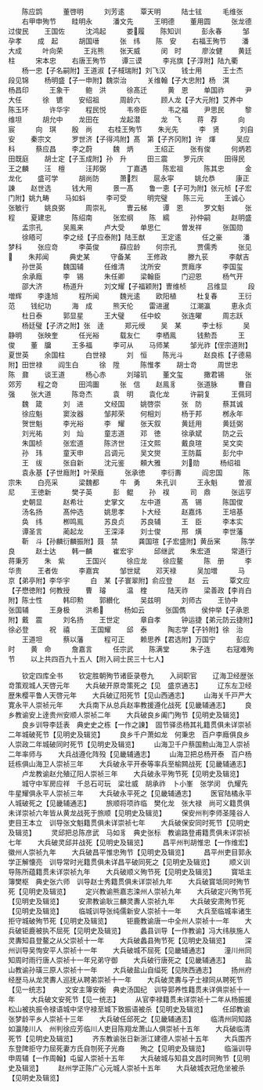 <!-- { "loadSidebar": true } -->
　　陈应鹍　　　董啓明　　　刘芳逺
　　覃天明　　　陆士铉　　　毛维张
　　右甲申殉节
　　眭明永　　　潘文先　　　王明德
　　董用圆　　　张龙德　　　过俊民
　　王国佐　　　沈鸿起　　　娄履
　　陈知训　　　彭永春　　　邹孕孝
　　成　起　　　胡国瑨　　　张　纬
　　陈　安
　　右福王殉节
　　潘大成　　　叶向荣　　　王兆熊
　　张天威　　　闵　时　　　廖汝健
　　黄廷柱　　　宋本忠
　　右唐王殉节
　　谭三谟　　　李兆旗【子淳附】陆九衢
　　杨一忠【子名嗣附】王道淑【子棫瑞附】刘飞汉
　　钱士用　　　王士杰　　　段见锦
　　杨明盛【子一申附】魏崇治　　　关维翰【子大忠附】杨　淇　　　杨昌印　　　王象干
　　鲍　洪　　　徐髙迁　　　黄　恩
　　单国祚　　　尹大任　　　徐　镳
　　安绍祖　　　周龄六　　　顾人龙【子大元附】艾养中　　　陈玉环　　　许华宇
　　程民悦　　　韦帝臣　　　韦之福
　　尹思民　　　黎维坦　　　胡允中
　　龙田在　　　龙起潜　　　龙　飞
　　蒋　荐　　　向　宸　　　向　琪
　　殷　尚
　　右桂王殉节
　　朱光先　　　李　贤　　　刘自安
　　秦宗文　　　罗世济【子得鸿附】髙　第【子齐冈附】许　煇　　　吴应科　　　蔡应昌
　　李之蔚　　　魏　炳　　　王绍正
　　张有俊　　　何炳若　　　田既庭
　　胡士定【子玉成附】孙　升　　　田三震
　　罗元庆　　　田得民　　　王之麟
　　汪　檀　　　汪邦弼　　　丁嘉遇
　　陈宏祖　　　陈其忠　　　金龙化
　　盛可学　　　胡尚防　　　萧烈
　　扈永寜　　　姚允恭　　　康正諌
　　赵世选　　　钱大用　　　景一髙
　　鲁一恵【子可为附】张元桢【子宏门附】姚九畴
　　马如蚪　　　李可受　　　明完璧
　　陈三元　　　王诚心　　　张敏行
　　姚良弼　　　周崇礼　　　曺云梯
　　谭　恩　　　罗文魁　　　张　程
　　夏建忠　　　陈绍南　　　张宏纲
　　陈　繻　　　孙仲嗣　　　赵明盛
　　孟宗孔　　　吴鳯来　　　卢大受
　　单思仁　　　曽发祥　　　张国勋
　　徐晤可　　　李之经【子应泰附】陆王猷
　　王定逺　　　任之豪　　　潘梦科
　　张应竒　　　李英俊　　　薛应龄
　　何宗孔　　　贾儒秀　　　张见
　　朱邦闻　　　典史某　　　守备某
　　王修政　　　滕九苌　　　李献吉
　　孙世英　　　魏国辅　　　任维清
　　沈所安　　　贾廕序　　　李国玺
　　余承廕　　　李　锡　　　朱任卿
　　梁翰臣　　　门迎恩　　　杨气开
　　邵大济　　　杨道升　　　刘文耀【子福颖附】曺维桢　　　吕维显　　　段増辉
　　李逢旭　　　程所闻　　　魏光逺
　　欧阳植　　　杜复春　　　王衍范
　　钱纪功　　　海　成　　　熊天伦
　　雷进暹　　　江潮瀛　　　恵永贞
　　杜日泰　　　郭显星　　　王大璧
　　任中蛟　　　张连曜　　　周志跃
　　杨廷璧【子济之附】张　逹　　　郑元绶
　　吴　某　　　李士标　　　吴静明
　　张映奎　　　任光裕　　　载友仁
　　李栖鳯　　　钱勲吾　　　王　俊
　　董　牖　　　王多福　　　李可从
　　马师某　　　邹光祚【侄宗道附】夏世英
　　余国柱　　　白世禄　　　刘　恒
　　陈光斗　　　赵良栋【子德易附】田世禄
　　阎生白　　　徐　陞　　　陈惟孝
　　胡士竒　　　周世忠　　　陈　鼐
　　谈王道　　　杨心赤　　　刘璿玑
　　董文玺　　　撖君锡　　　张郊芳
　　程之竒　　　田鸿圗　　　张　信
　　赵鳯豸　　　张道脉　　　曹自强
　　张大道　　　陈竒杰　　　袁　明
　　袁化龙　　　许嗣复　　　王佩珂
　　魏　箴　　　刘　进　　　文经国
　　姚啓崇　　　张　防　　　蔡其诚
　　徐应魁　　　窦汝器　　　邹邦荣
　　何相刘　　　杨于邦　　　桞永年
　　贺世魁　　　李光裕　　　李　耀
　　张天叙　　　黄廷用　　　黄廷弼
　　刘光祐　　　刘　灿　　　童志道
　　邓　徳　　　徐承斌　　　防之云
　　朱国桢　　　张宏道　　　陈济世
　　汪文熙　　　戴良瑄　　　吴文奕
　　孙　玮　　　童天申　　　吕调元
　　吴文爕　　　王防萹　　　彭允中
　　王　绂　　　张自新　　　沈元鉴
　　頼大雅　　　刘勋　　　杨绍祖
　　袁永基【子世廕附】叶荣廕　　　张承徳
　　李衍夀　　　阎忠国　　　陈宗朱
　　白亮采　　　梁魏都　　　牛　勇
　　朱孔训　　　王永魁　　　曽淑尼
　　王徳新　　　樊子英　　　彭　鲲
　　孙　祦　　　司　鼎　　　张运亨
　　史朝显　　　赵希壮　　　史掌文
　　左中道　　　髙　锡　　　陈国俊
　　汤名扬　　　髙仲选　　　姚思孝
　　卜大经　　　赵嘉炜　　　王培基
　　奂　纬　　　栁鸣鳯　　　苏良贞
　　苏良辅　　　王　臣　　　李本实
　　谭圣言　　　蔺起龙　　　王深泽
　　刘士俊　　　邢　熿　　　李世藩
　　靳　斗【孙麟衍麟振附】聂　禁　　　龚国瑄【子宏盛附】黄岳宷　　　陈学良　　　赵士达
　　韩一麟　　　崔宏宇　　　邱继武
　　朱宏道　　　常道行　　　蒋秉芳
　　朱　紫　　　王国兴　　　徐应龙
　　徐应鳌　　　陈　册　　　李华贵
　　王者佐　　　李嘉宾　　　邹世斌
　　邓天禄　　　吴加増　　　马　京【弟亭附】李华宇　　　白　某【子寰翠附】俞应登
　　赵　云　　　覃文应【子懋徳附】何教授
　　曹　璿　　　温　楏　　　陆天祚
　　梁善政【李肖白附】陈士性　　　韩印勲
　　郭纉化　　　吴兹明　　　刘师古
　　王协中　　　张国辅　　　王身极
　　洪希　　　杨如云　　　张国儁
　　侯仲举【子承恩附】戴　震　　　刘名扬
　　王世定　　　章自孝　　　钟运捷【弟元防云捷附】徐必登　　　祝　禧　　　王国耀
　　邱　泰　　　陶志学【子钤附】徐　治
　　王道坦　　　蔡以藩　　　程可正
　　赖思养【君选附】万国宁　　　彭应时
　　黄　命　　　詹嘉言　　　任宗武
　　陈满堂　　　朱子连
　　右冦难殉节
　　以上共四百九十五人【附入祠士民三十七人】















　　钦定四库全书
　　钦定胜朝殉节诸臣录卷九
　　入祠职官
　　辽海卫经歴张竒策观城人天啓元年
　　大兵破开原竒策死之【见　盛京通志】
　　辽东左卫经歴朱樱平鲁人天啓元年
　　大兵破辽阳死节【见山西通志】
　　山海关千戸严大寛永平人崇祯元年
　　大兵南下从总兵赵率教援遵化战死【见畿辅通志】
　　良乡教谕安上逹贵州安顺人崇祯二年
　　大兵破良乡阖门殉节【见明史及辑览】
　　良乡训导李廷表　典史史之栋【一作之諌】　固节驿丞杨其礼籍贯俱未详崇祯二年城破死节【见明史及辑览】
　　良乡千户萧如龙　何秉忠　百户李廕俱良乡人崇政二年城破同时死节【见明史及辑览】
　　山海卫千户蔡国勲山海卫人崇祯二年率师与
　　大兵战遵化阵殁【见畿辅通志】
　　山海卫把总杨开泰　百户杨廷栋俱山海卫人崇祯三年
　　大兵破永平开泰等率兵至榆闗战死【见畿辅通志】
　　卢龙教谕赵允殖辽阳人崇祯三年
　　大兵破永平殉节死【见明史及辑览】
　　城守中军房应祥　千总石可玩　梁壮威　胡承祚　卜小峯　张学闵　仇耀先　牛星耀俱永平人崇祯三年
　　大兵破永平死之【见畿辅通志】
　　医官陆橘永平人城破死之【见畿辅通志】
　　旅顺将项祚临　樊化龙　张大禄　尚可义籍贯俱未详崇祯六年皆从黄龙战死于旅顺【见明史及辑览】
　　保安州判李师圣隆谷人　吏目王本立　训导张文魁籍贯俱未详崇祯七年
　　大兵破保安同时死节【见明史及辑览】
　　灵邱把总陈彦武　马如豸　典史张标　教谕路登甫籍贯俱未详崇祯七年
　　大兵破灵邱并战死【见明史及辑览】
　　昌平州判胡惟忠【一作维宏】徽州人崇祯九年
　　大兵破昌平惟忠殉节【见明史及辑览】
　　昌平州吏目郭永　学正解懐亮　训导常时光籍贯俱未详昌平破同死之【见明史及辑览】
　　顺义训导陈所蕴籍贯未详崇祯九年
　　大兵破顺义殉节死【见明史及辑览】
　　寳坻主簿樊枢　典史张六师　训导赵士秀籍贯俱未详崇祯九年
　　大兵破寳坻同时殉节死【见明史及辑览】
　　定兴教谕熊嘉志滦州人崇祯九年
　　大兵破定兴殉节死【见明史及辑览】
　　安肃教谕耿三麟灵夀人崇祯九年
　　大兵破安肃殉节死【见明史及辑览】
　　临城训导张纯儒新安人崇祯十一年
　　大兵至临城率诸生拒守城破殉节死【见明史及辑览】
　　钜鹿教谕唐一中全州人崇祯十一年
　　大兵破钜鹿被执不屈死【见明史及辑览】
　　蠡县训导【一作教谕】冯大纬肤施人灵夀知县登鳌之从父崇祯十一年
　　大兵破蠡县殉节死【见明史及辑览】
　　深州训导吴恂安平人崇祯十一年
　　大兵破城不屈死【见畿辅通志】
　　潼川州同知周时雨行唐人崇祯十一年兄弟守御
　　大兵破行唐死之【见畿辅通志】
　　盐山教谕孙璜三原人崇祯十一年
　　大兵破盐山自缢死【见陜西通志】
　　扬州府经歴马从龙灵夀人巡抚从聘弟崇祯十一年
　　大兵破灵夀与子士禄同从聘死节【见一统志】
　　文安主簿安衡　典史汤国纪　训导郭养性籍贯未详俱崇祯十一年
　　大兵破文安死节【见一统志】
　　从官李禄籍贯未详崇祯十二年从杨振援松山被执振令禄语城中坚守禄至城下致振语被杀【见明史及辑览】
　　任邱教谕张梦龄平乡人崇祯十三年
　　大兵破任邱死之【见畿辅通志】
　　临清州同知路如瀛陵川人　州判徐应芳临川人吏目陈翔龙萧山人俱崇祯十五年
　　大兵破临清死节【见明史及辑览】
　　齐东教谕张日新浙江建德人崇祯十五年
　　大兵围齐东登陴拒守力屈死妻方氏自刎死子光裔
　　殉之【见明史及辑览】
　　临淄训导申周辅【一作周翰】屯留人崇祯十五年
　　大兵破城与知县文昌时同殉节【见明史及辑览】
　　赵州学正陈广心元城人崇祯十五年
　　大兵破城衣冠危坐被杀【见明史及辑览】
